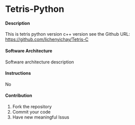 # Tetris-Python

#### Description
This is tetris python version  c++ version see the Github  URL: https://github.com/lichenyichay/Tetris-C

#### Software Architecture
Software architecture description


#### Instructions

No

#### Contribution

1.  Fork the repository
2.  Commit your code
3.  Have new meaningful Issus
